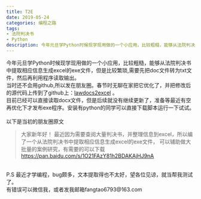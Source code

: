 ```yaml
---
title: T2E
date: 2019-05-24
categories: 编程之路
tags:
- 法院判决书
- Python
description: 今年元旦学Python时候现学现用做的一个小应用，比较粗糙，能够从法院判决书中提取相应信息生成excel的exe文件，但是比较繁琐。先发出来，等以后有时间再优化一下吧。
---
```



今年元旦学Python时候现学现用做的一个小应用，比较粗糙，能够从法院判决书中提取相应信息生成excel的exe文件，但是比较繁琐,需要先把doc文件转为txt文件，然后再利用程序读取输出。<br/>
当时还不会用github,所以发在朋友圈。春节时无聊在家把它优化了，并把修改后的源代码上传到了github上：[lawdocs2excel](https://github.com/yagao95/lawdocs2excel) 。<br/>
目前已经可以直接读取docx文件，但是后续就没有继续更新了，准备等最近有空再优化下才发布exe程序。安装有python的同学可以直接下载脚本运行一下试试。<br/>
<br/>
以下是当初的朋友圈原文
> 大家新年好！
最近因为需要查阅大量判决书，并整理信息到excel，所以编了一个从法院判决书中提取相应信息生成excel的exe文件，
可以辅助做大批量的案例研究，有需要的可以下载<br/>
 https://pan.baidu.com/s/1O21FAzY81h2BDAKAjHJ9nA
<br/>
P.S 最近才学编程，bug颇多，文本提取得也不太好，望各位见谅，就当帮我测试了。<br/>
有错误可以微信我，或者发我邮箱fangtao6793@163.com



